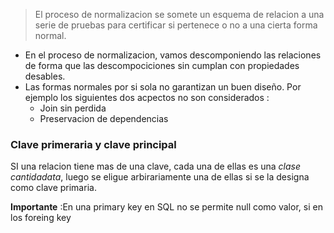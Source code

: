 > El proceso de normalizacion se somete un esquema de relacion a una serie de pruebas para certificar si pertenece o no a una cierta forma normal.

- En el proceso de normalizacion, vamos descomponiendo las relaciones de forma que las descompociciones sin cumplan con propiedades desables. 
- Las formas normales por si sola no garantizan un buen diseño. Por ejemplo los siguientes dos  acpectos no son considerados : 
	- Join sin perdida
	- Preservacion de dependencias 


### Clave primeraria y clave principal
SI una relacion tiene mas de una clave, cada una de ellas es una *clase cantidadata*,  luego se eligue arbirariamente una de ellas si  se la designa como clave primaria. 

**Importante** :En  una primary  key en SQL no se permite null como valor, si en los foreing key



